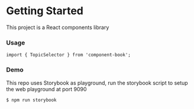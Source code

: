 # Getting Started

This project is a React components library

### Usage
`import { TopicSelector } from 'component-book';`



### Demo
This repo uses Storybook as playground, run the storybook script to setup the web playground at port 9090

```bash
$ npm run storybook
```

